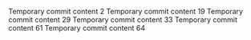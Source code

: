 Temporary commit content 2
Temporary commit content 19
Temporary commit content 29
Temporary commit content 33
Temporary commit content 61
Temporary commit content 64
